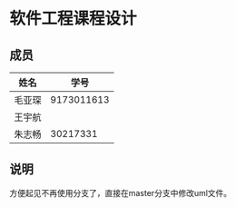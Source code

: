 # 软件工程课程设计

## 成员
| 姓名   | 学号       |
| ------ | ---------- |
| 毛亚琛 | 9173011613 |
| 王宇航 |            |
| 朱志畅 | 30217331   |

## 说明

方便起见不再使用分支了，直接在master分支中修改uml文件。
